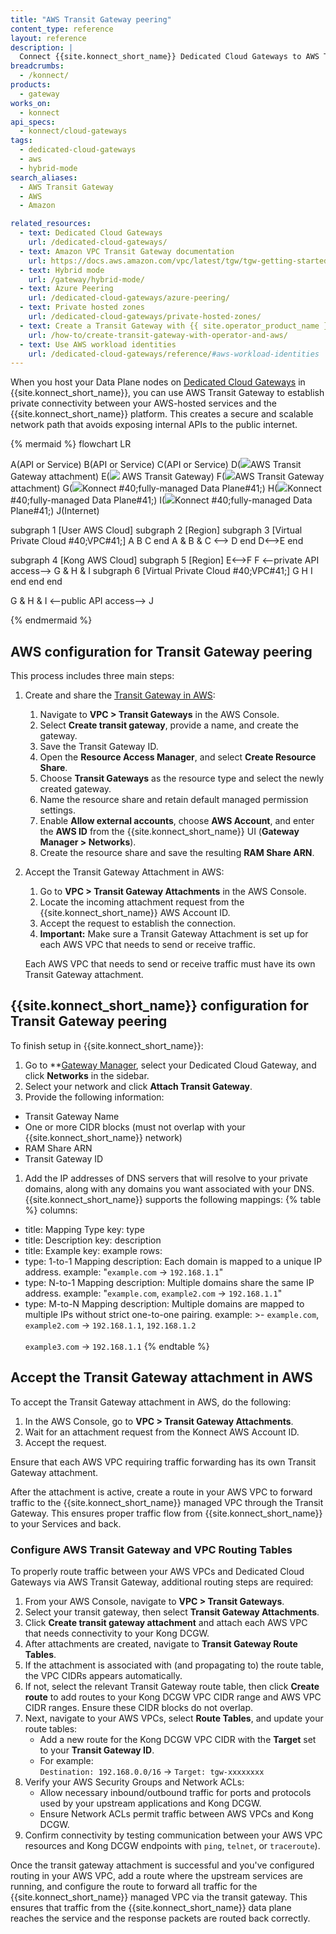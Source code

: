 ```yaml
---
title: "AWS Transit Gateway peering"
content_type: reference
layout: reference
description: |
  Connect {{site.konnect_short_name}} Dedicated Cloud Gateways to AWS Transit Gateway for private, secure connectivity.
breadcrumbs:
  - /konnect/
products:
  - gateway
works_on:
  - konnect
api_specs:
  - konnect/cloud-gateways
tags:
  - dedicated-cloud-gateways
  - aws
  - hybrid-mode
search_aliases:
  - AWS Transit Gateway
  - AWS
  - Amazon

related_resources:
  - text: Dedicated Cloud Gateways
    url: /dedicated-cloud-gateways/
  - text: Amazon VPC Transit Gateway documentation
    url: https://docs.aws.amazon.com/vpc/latest/tgw/tgw-getting-started.html
  - text: Hybrid mode
    url: /gateway/hybrid-mode/
  - text: Azure Peering
    url: /dedicated-cloud-gateways/azure-peering/
  - text: Private hosted zones
    url: /dedicated-cloud-gateways/private-hosted-zones/
  - text: Create a Transit Gateway with {{ site.operator_product_name }} and AWS
    url: /how-to/create-transit-gateway-with-operator-and-aws/
  - text: Use AWS workload identities
    url: /dedicated-cloud-gateways/reference/#aws-workload-identities
---
```


When you host your Data Plane nodes on [Dedicated Cloud Gateways](/dedicated-cloud-gateways/) in {{site.konnect_short_name}}, you can use AWS Transit Gateway to establish private connectivity between your AWS-hosted services and the {{site.konnect_short_name}} platform. This creates a secure and scalable network path that avoids exposing internal APIs to the public internet.

<!--vale off -->
{% mermaid %}
flowchart LR

A(API or Service)
B(API or Service)
C(API or Service)
D(<img src="/assets/icons/third-party/aws-transit-gateway-attachment.svg" style="max-height:32px" class="no-image-expand"/>AWS Transit Gateway attachment)
E(<img src="/assets/icons/third-party/aws-transit-gateway.svg" style="max-height:32px" class="no-image-expand"/> AWS Transit Gateway)
F(<img src="/assets/icons/third-party/aws-transit-gateway-attachment.svg" style="max-height:32px" class="no-image-expand"/>AWS Transit Gateway attachment)
G(<img src="/assets/logos/konglogo-gradient-secondary.svg" style="max-height:32px" class="no-image-expand"/>Konnect #40;fully-managed Data Plane#41;)
H(<img src="/assets/logos/konglogo-gradient-secondary.svg" style="max-height:32px" class="no-image-expand"/>Konnect #40;fully-managed Data Plane#41;)
I(<img src="/assets/logos/konglogo-gradient-secondary.svg" style="max-height:32px" class="no-image-expand"/>Konnect #40;fully-managed Data Plane#41;)
J(Internet)

subgraph 1 [User AWS Cloud]
    subgraph 2 [Region]
        subgraph 3 [Virtual Private Cloud #40;VPC#41;]
        A
        B
        C
        end
        A & B & C <--> D
    end
   D<-->E
end

subgraph 4 [Kong AWS Cloud]
    subgraph 5 [Region]
        E<-->F
        F <--private API access--> G & H & I
        subgraph 6 [Virtual Private Cloud #40;VPC#41;]
        G
        H
        I
        end
    end
end

G & H & I <--public API access--> J


{% endmermaid %}
<!--vale on-->

## AWS configuration for Transit Gateway peering

This process includes three main steps: 

1. Create and share the [Transit Gateway in AWS](https://docs.aws.amazon.com/vpc/latest/tgw/tgw-getting-started.html):

    1. Navigate to **VPC > Transit Gateways** in the AWS Console.
    1. Select **Create transit gateway**, provide a name, and create the gateway.
    1. Save the Transit Gateway ID.
    1. Open the **Resource Access Manager**, and select **Create Resource Share**.
    1. Choose **Transit Gateways** as the resource type and select the newly created gateway.
    1. Name the resource share and retain default managed permission settings.
    1. Enable **Allow external accounts**, choose **AWS Account**, and enter the **AWS ID** from the {{site.konnect_short_name}} UI (**Gateway Manager > Networks**).
    1. Create the resource share and save the resulting **RAM Share ARN**.

2. Accept the Transit Gateway Attachment in AWS:

    1. Go to **VPC > Transit Gateway Attachments** in the AWS Console.
    1. Locate the incoming attachment request from the {{site.konnect_short_name}} AWS Account ID.
    1. Accept the request to establish the connection.
    1. **Important:** Make sure a Transit Gateway Attachment is set up for each AWS VPC that needs to send or receive traffic.

    Each AWS VPC that needs to send or receive traffic must have its own Transit Gateway attachment.

## {{site.konnect_short_name}} configuration for Transit Gateway peering

To finish setup in {{site.konnect_short_name}}:

1. Go to **[Gateway Manager](https://cloud.konghq.com/gateway-manager/), select your Dedicated Cloud Gateway, and click **Networks** in the sidebar.
1. Select your network and click **Attach Transit Gateway**.
1. Provide the following information:
  * Transit Gateway Name
  * One or more CIDR blocks (must not overlap with your {{site.konnect_short_name}} network)
  * RAM Share ARN
  * Transit Gateway ID
1. Add the IP addresses of DNS servers that will resolve to your private domains, along with any domains you want associated with your DNS. {{site.konnect_short_name}} supports the following mappings:
{% table %}
columns:
  - title: Mapping Type
    key: type
  - title: Description
    key: description
  - title: Example
    key: example
rows:
  - type: 1-to-1 Mapping
    description: Each domain is mapped to a unique IP address.
    example: "`example.com` → `192.168.1.1`"
  - type: N-to-1 Mapping
    description: Multiple domains share the same IP address.
    example: "`example.com`, `example2.com` → `192.168.1.1`"
  - type: M-to-N Mapping
    description: Multiple domains are mapped to multiple IPs without strict one-to-one pairing.
    example: >-
      `example.com`, `example2.com` → `192.168.1.1`, `192.168.1.2`
      <br><br>
      `example3.com` → `192.168.1.1`
{% endtable %}


## Accept the Transit Gateway attachment in AWS

To accept the Transit Gateway attachment in AWS, do the following:

1. In the AWS Console, go to **VPC > Transit Gateway Attachments**.
1. Wait for an attachment request from the Konnect AWS Account ID.
1. Accept the request.

Ensure that each AWS VPC requiring traffic forwarding has its own Transit Gateway attachment.

After the attachment is active, create a route in your AWS VPC to forward traffic to the {{site.konnect_short_name}} managed VPC through the Transit Gateway. This ensures proper traffic flow from {{site.konnect_short_name}} to your Services and back.

### Configure AWS Transit Gateway and VPC Routing Tables

To properly route traffic between your AWS VPCs and Dedicated Cloud Gateways via AWS Transit Gateway, additional routing steps are required:

1. From your AWS Console, navigate to **VPC > Transit Gateways**.
1. Select your transit gateway, then select **Transit Gateway Attachments**.
1. Click **Create transit gateway attachment** and attach each AWS VPC that needs connectivity to your Kong DCGW.
1. After attachments are created, navigate to **Transit Gateway Route Tables**.
1. If the attachment is associated with (and propagating to) the route table, the VPC CIDRs appears automatically. 
1. If not, select the relevant Transit Gateway route table, then click **Create route** to add routes to your Kong DCGW VPC CIDR range and AWS VPC CIDR ranges. Ensure these CIDR blocks do not overlap.
1. Next, navigate to your AWS VPCs, select **Route Tables**, and update your route tables:
    * Add a new route for the Kong DCGW VPC CIDR with the **Target** set to your **Transit Gateway ID**.
    * For example:  
      `Destination: 192.168.0.0/16` -> `Target: tgw-xxxxxxxx`
1. Verify your AWS Security Groups and Network ACLs:
    * Allow necessary inbound/outbound traffic for ports and protocols used by your upstream applications and Kong DCGW.
    * Ensure Network ACLs permit traffic between AWS VPCs and Kong DCGW.
1. Confirm connectivity by testing communication between your AWS VPC resources and Kong DCGW endpoints with `ping`, `telnet`, or `traceroute`).    

Once the transit gateway attachment is successful and you've configured routing in your AWS VPC, add a route where the upstream services are running, and configure the route to forward all traffic for the {{site.konnect_short_name}} managed VPC via the transit gateway. This ensures that traffic from the {{site.konnect_short_name}} data plane reaches the service and the response packets are routed back correctly.
